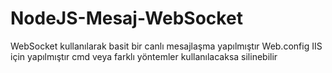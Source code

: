 # NodeJS-Mesaj-WebSocket
WebSocket kullanılarak basit bir canlı mesajlaşma yapılmıştır
Web.config IIS için yapılmıştır cmd veya farklı yöntemler kullanılacaksa silinebilir
